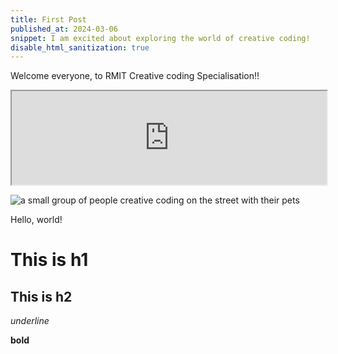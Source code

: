 ```yaml
---
title: First Post
published_at: 2024-03-06
snippet: I am excited about exploring the world of creative coding!
disable_html_sanitization: true
---
```


Welcome everyone, to RMIT Creative coding Specialisation!! 

<iframe src="https://editor.p5js.org/Buuchia/full/U0ClJnKc3" width="100%"></iframe>

![a small group of people creative coding on the street with their pets](/240306_First_Post/xiao_qu_ji.jpg)



Hello, world!

# This is h1

## This is h2

_underline_

**bold**
